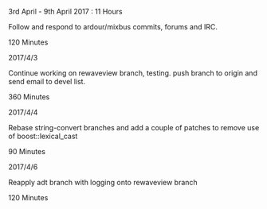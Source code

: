 3rd April - 9th April 2017 : 11 Hours

Follow and respond to ardour/mixbus commits, forums and IRC.

120 Minutes

2017/4/3

Continue working on rewaveview branch, testing. push branch to origin and send
email to devel list.

360 Minutes

2017/4/4

Rebase string-convert branches and add a couple of patches to remove use of
boost::lexical_cast

90 Minutes

2017/4/6

Reapply adt branch with logging onto rewaveview branch

120 Minutes

